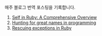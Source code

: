 매주 블로그 번역 포스팅을 기록합니다.
1. [Self in Ruby: A Comprehensive Overview](ruby/Self-in-Ruby:-A-Comprehensive-Overview.md)
2. [Hunting for great names in programming](etc./Hunting-for-great-names-in-programming.md)
3. [Rescuing exceptions in Ruby](ruby/Rescuing-exceptions-in-Ruby.md)